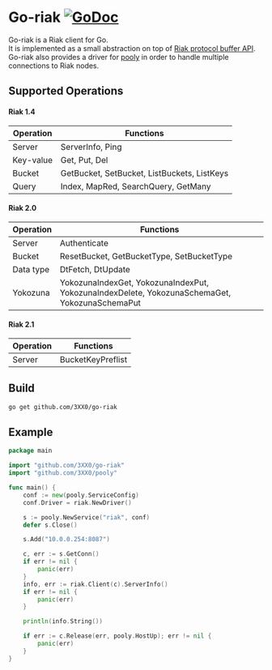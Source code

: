 # Go-riak [![GoDoc](https://godoc.org/github.com/3XX0/go-riak?status.png)](http://godoc.org/github.com/3XX0/go-riak)

Go-riak is a Riak client for Go.  
It is implemented as a small abstraction on top of [Riak protocol buffer API](http://docs.basho.com/riak/latest/dev/references/protocol-buffers/).  
Go-riak also provides a driver for [pooly](https://github.com/3XX0/pooly) in order to handle multiple connections to Riak nodes.

## Supported Operations
#### Riak 1.4

Operation | Functions
----------|---------------------------------------------
Server    | ServerInfo, Ping
Key-value | Get, Put, Del
Bucket    | GetBucket, SetBucket, ListBuckets, ListKeys
Query     | Index, MapRed, SearchQuery, GetMany

#### Riak 2.0

Operation | Functions
----------|---------------------------------------------
Server    | Authenticate
Bucket    | ResetBucket, GetBucketType, SetBucketType
Data type | DtFetch, DtUpdate
Yokozuna  | YokozunaIndexGet, YokozunaIndexPut, YokozunaIndexDelete, YokozunaSchemaGet, YokozunaSchemaPut

#### Riak 2.1

Operation | Functions
----------|---------------------------------------------
Server    | BucketKeyPreflist

## Build

```sh
go get github.com/3XX0/go-riak
````

## Example

```go
package main

import "github.com/3XX0/go-riak"
import "github.com/3XX0/pooly"

func main() {
    conf := new(pooly.ServiceConfig)
    conf.Driver = riak.NewDriver()

    s := pooly.NewService("riak", conf)
    defer s.Close()

    s.Add("10.0.0.254:8087")

    c, err := s.GetConn()
    if err != nil {
        panic(err)
    }
    info, err := riak.Client(c).ServerInfo()
    if err != nil {
        panic(err)
    }

    println(info.String())

    if err := c.Release(err, pooly.HostUp); err != nil {
        panic(err)
    }
}
```
